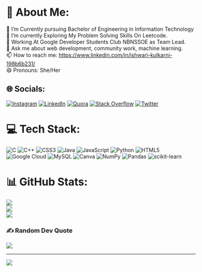 # 💫 About Me:
🔭 I’m Currently pursuing Bachelor of Engineering in Information Technology<br>🌱 I’m currently Exploring My Problem Solving Skills On Leetcode.<br>🤔 Working At Google Developer Students Club NBNSSOE as Team Lead.<br>💬 Ask me about web development, community work, machine learning.<br>📫 How to reach me: https://www.linkedin.com/in/ishwari-kulkarni-198b6b231/<br>😄 Pronouns: She/Her


## 🌐 Socials:
[![Instagram](https://img.shields.io/badge/Instagram-%23E4405F.svg?logo=Instagram&logoColor=white)](https://instagram.com/ishwari__23) [![LinkedIn](https://img.shields.io/badge/LinkedIn-%230077B5.svg?logo=linkedin&logoColor=white)](https://linkedin.com/in/ishwari-kulkarni-198b6b231) [![Quora](https://img.shields.io/badge/Quora-%23B92B27.svg?logo=Quora&logoColor=white)](https://quora.com/profile/Ishwari-Kulkarni-17) [![Stack Overflow](https://img.shields.io/badge/-Stackoverflow-FE7A16?logo=stack-overflow&logoColor=white)](https://stackoverflow.com/users/17014103) [![Twitter](https://img.shields.io/badge/Twitter-%231DA1F2.svg?logo=Twitter&logoColor=white)](https://twitter.com/geeky_ish_23) 

# 💻 Tech Stack:
![C](https://img.shields.io/badge/c-%2300599C.svg?style=for-the-badge&logo=c&logoColor=white) ![C++](https://img.shields.io/badge/c++-%2300599C.svg?style=for-the-badge&logo=c%2B%2B&logoColor=white) ![CSS3](https://img.shields.io/badge/css3-%231572B6.svg?style=for-the-badge&logo=css3&logoColor=white) ![Java](https://img.shields.io/badge/java-%23ED8B00.svg?style=for-the-badge&logo=java&logoColor=white) ![JavaScript](https://img.shields.io/badge/javascript-%23323330.svg?style=for-the-badge&logo=javascript&logoColor=%23F7DF1E) ![Python](https://img.shields.io/badge/python-3670A0?style=for-the-badge&logo=python&logoColor=ffdd54) ![HTML5](https://img.shields.io/badge/html5-%23E34F26.svg?style=for-the-badge&logo=html5&logoColor=white) ![Google Cloud](https://img.shields.io/badge/Google%20Cloud-%234285F4.svg?style=for-the-badge&logo=google-cloud&logoColor=white) ![MySQL](https://img.shields.io/badge/mysql-%2300f.svg?style=for-the-badge&logo=mysql&logoColor=white) ![Canva](https://img.shields.io/badge/Canva-%2300C4CC.svg?style=for-the-badge&logo=Canva&logoColor=white) ![NumPy](https://img.shields.io/badge/numpy-%23013243.svg?style=for-the-badge&logo=numpy&logoColor=white) ![Pandas](https://img.shields.io/badge/pandas-%23150458.svg?style=for-the-badge&logo=pandas&logoColor=white) ![scikit-learn](https://img.shields.io/badge/scikit--learn-%23F7931E.svg?style=for-the-badge&logo=scikit-learn&logoColor=white)
# 📊 GitHub Stats:
![](https://github-readme-stats.vercel.app/api?username=geekyish&theme=dark&hide_border=false&include_all_commits=false&count_private=false)<br/>
![](https://github-readme-streak-stats.herokuapp.com/?user=geekyish&theme=dark&hide_border=false)<br/>
![](https://github-readme-stats.vercel.app/api/top-langs/?username=geekyish&theme=dark&hide_border=false&include_all_commits=false&count_private=false&layout=compact)

### ✍️ Random Dev Quote
![](https://quotes-github-readme.vercel.app/api?type=horizontal&theme=radical)

---
[![](https://visitcount.itsvg.in/api?id=geekyish&icon=0&color=0)](https://visitcount.itsvg.in)

